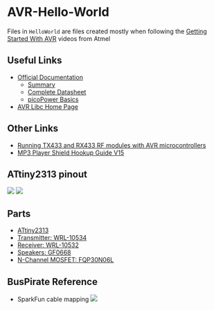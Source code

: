 # AVR-Hello-World
Files in `HelloWorld` are files created mostly when following the [Getting Started With AVR](https://www.youtube.com/playlist?list=PLtQdQmNK_0DRhBWYZ32BEILOykXLpJ8tP) videos from Atmel

## Useful Links
- [Official Documentation](http://www.atmel.com/devices/ATtiny2313.aspx?tab=documents)
	- [Summary](http://www.atmel.com/Images/Atmel-2543-AVR-ATtiny2313_Summary.pdf)
	- [Complete Datasheet](http://www.atmel.com/Images/Atmel-2543-AVR-ATtiny2313_Datasheet.pdf)
	- [picoPower Basics](http://www.atmel.com/Images/doc8349.pdf)
- [AVR Libc Home Page](http://www.nongnu.org/avr-libc/)

## Other Links
- [Running TX433 and RX433 RF modules with AVR microcontrollers](http://winavr.scienceprog.com/example-avr-projects/running-tx433-and-rx433-rf-modules-with-avr-microcontrollers.html)
- [MP3 Player Shield Hookup Guide V15](https://learn.sparkfun.com/tutorials/mp3-player-shield-hookup-guide-v15)

## ATtiny2313 pinout
![](http://arduinolearning.com/wp-content/uploads/2016/08/attiny2310arduino.jpg)
![](http://i.imgur.com/YVDlOae.png)

## Parts
- [ATtiny2313](https://www.digikey.com/product-detail/en/atmel/ATTINY2313-20PU/ATTINY2313-20PU-ND/1008418)
- [Transmitter: WRL-10534](https://www.digikey.com/product-detail/en/sparkfun-electronics/WRL-10534/1568-1175-ND/5673761)
- [Receiver: WRL-10532](https://www.digikey.com/product-detail/en/sparkfun-electronics/WRL-10532/1568-1173-ND/5673759)
- [Speakers: GF0668](https://www.digikey.com/product-detail/en/cui-inc/GF0668/GF0668-ND/304440)
- [N-Channel MOSFET: FQP30N06L](https://www.sparkfun.com/products/10213)

## BusPirate Reference
- SparkFun cable mapping
![](https://i.imgur.com/nHZgfFE.png)